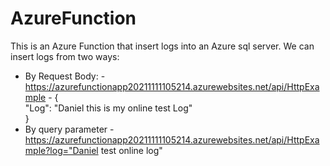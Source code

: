 # AzureFunction
This is an Azure Function that insert logs into an Azure sql server. 
We can insert logs from two ways:
  - By Request Body: 
          - https://azurefunctionapp20211111105214.azurewebsites.net/api/HttpExample
          - {  
                "Log": "Daniel this is my online test Log"  
            }
   - By query parameter
           - https://azurefunctionapp20211111105214.azurewebsites.net/api/HttpExample?log="Daniel test online log"
